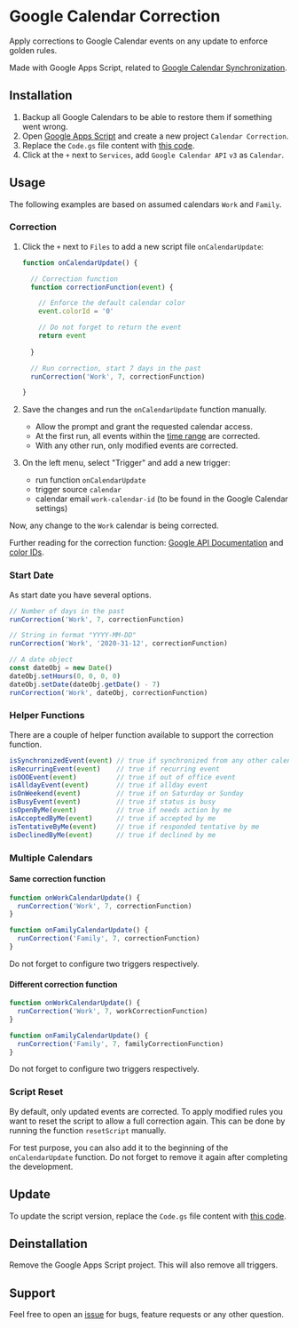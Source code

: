 # Google Calendar Correction

Apply corrections to Google Calendar events on any update to enforce golden rules.

Made with Google Apps Script, related to [Google Calendar Synchronization](https://github.com/scriptPilot/google-calendar-synchronization).

## Installation

1. Backup all Google Calendars to be able to restore them if something went wrong.
2. Open [Google Apps Script](https://script.google.com/) and create a new project `Calendar Correction`.
3. Replace the `Code.gs` file content with [this code](https://raw.githubusercontent.com/scriptPilot/google-calendar-correction/refs/heads/main/dist/Code.gs).
4. Click at the `+` next to `Services`, add `Google Calendar API` `v3` as `Calendar`.

## Usage

The following examples are based on assumed calendars `Work` and `Family`.

### Correction

1. Click the `+` next to `Files` to add a new script file `onCalendarUpdate`:

    ```js
    function onCalendarUpdate() {

      // Correction function
      function correctionFunction(event) {

        // Enforce the default calendar color
        event.colorId = '0'

        // Do not forget to return the event
        return event
        
      }

      // Run correction, start 7 days in the past
      runCorrection('Work', 7, correctionFunction)

    }
    ```

2. Save the changes and run the `onCalendarUpdate` function manually.

    - Allow the prompt and grant the requested calendar access.
    - At the first run, all events within the [time range](#time-range) are corrected.
    - With any other run, only modified events are corrected.

3. On the left menu, select "Trigger" and add a new trigger:

    - run function `onCalendarUpdate`
    - trigger source `calendar`
    - calendar email `work-calendar-id` (to be found in the Google Calendar settings)

Now, any change to the `Work` calendar is being corrected.

Further reading for the correction function: [Google API Documentation](https://developers.google.com/calendar/api/v3/reference/events) and [color IDs](https://storage.googleapis.com/support-forums-api/attachment/message-114058730-1008415079352027267.jpg).

### Start Date

As start date you have several options.

```js
// Number of days in the past
runCorrection('Work', 7, correctionFunction)

// String in format "YYYY-MM-DD"
runCorrection('Work', '2020-31-12', correctionFunction)

// A date object
const dateObj = new Date()
dateObj.setHours(0, 0, 0, 0)
dateObj.setDate(dateObj.getDate() - 7)
runCorrection('Work', dateObj, correctionFunction)

```

### Helper Functions

There are a couple of helper function available to support the correction function.

```js
isSynchronizedEvent(event) // true if synchronized from any other calendar
isRecurringEvent(event)    // true if recurring event
isOOOEvent(event)          // true if out of office event
isAlldayEvent(event)       // true if allday event
isOnWeekend(event)         // true if on Saturday or Sunday
isBusyEvent(event)         // true if status is busy
isOpenByMe(event)          // true if needs action by me
isAcceptedByMe(event)      // true if accepted by me
isTentativeByMe(event)     // true if responded tentative by me
isDeclinedByMe(event)      // true if declined by me
```

### Multiple Calendars

#### Same correction function

```js
function onWorkCalendarUpdate() {
  runCorrection('Work', 7, correctionFunction)
}

function onFamilyCalendarUpdate() {
  runCorrection('Family', 7, correctionFunction)
}
```

Do not forget to configure two triggers respectively.

#### Different correction function

```js
function onWorkCalendarUpdate() {
  runCorrection('Work', 7, workCorrectionFunction)
}

function onFamilyCalendarUpdate() {
  runCorrection('Family', 7, familyCorrectionFunction)
}
```

Do not forget to configure two triggers respectively.

### Script Reset

By default, only updated events are corrected. To apply modified rules you want to reset the script to allow a full correction again. This can be done by running the function `resetScript` manually.

For test purpose, you can also add it to the beginning of the `onCalendarUpdate` function. Do not forget to remove it again after completing the development.

## Update

To update the script version, replace the `Code.gs` file content with [this code](https://raw.githubusercontent.com/scriptPilot/google-calendar-correction/refs/heads/main/dist/Code.gs).

## Deinstallation

Remove the Google Apps Script project. This will also remove all triggers.

## Support

Feel free to open an [issue](https://github.com/scriptPilot/google-calendar-correction/issues) for bugs, feature requests or any other question.
